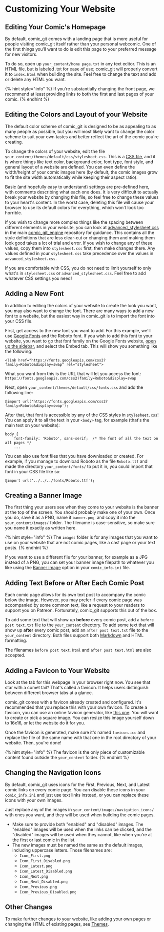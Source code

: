 # Customizing Your Website

## Editing Your Comic's Homepage

By default, comic\_git comes with a landing page that is more useful for people visiting comic\_git itself rather than your personal webcomic. One of the first things you'll want to do is edit this page to your preferred message for new visitors.

To do so, open up `your_content/home page.txt` in any text editor. This is an HTML file, but is labeled .txt for ease of use; comic\_git will properly convert it to `index.html` when building the site. Feel free to change the text and add or delete any HTML you want.&#x20;

{% hint style="info" %}
If you're substantially changing the front page, we recommend at least providing links to both the first and last pages of your comic.
{% endhint %}

## Editing the Colors and Layout of your Website

The default color scheme of comic\_git is designed to be as appealing to as many people as possible, but you will most likely want to change the color scheme to suit your own tastes and better reflect the art of the comic you're creating.

To change the colors of your website, edit the file `your_content/themes/default/css/stylesheet.css`. This is a [CSS file](https://www.codecademy.com/learn/learn-css), and it is where things like text color, background color, font type, font style, and general layout of a website are defined. You can even define the width/height of your comic images here (by default, the comic images grow to fit the site width automatically while keeping their aspect ratio).

Basic (and hopefully easy to understand) settings are pre-defined here, with comments describing what each one does. It is very difficult to actually break your website by changing this file, so feel free to change these values to your heart's content. In the worst case, deleting this file will cause your browser to use its default colors for everything, which won't look too horrible.

If you wish to change more complex things like the spacing between different elements in your website, you can look at [advanced\_stylesheet.css](https://github.com/ryanvilbrandt/comic_git_engine/blob/master/css/advanced_stylesheet.css) in the main [comic\_git\_engine](../advanced-editing/advanced-editing-and-the-comic_git-engine.md#what-is-comic_git_engine) repository for guidance. This contains all the style definitions that are less clear-cut or changing them and making them look good takes a lot of trial and error. If you wish to change any of these values, copy them into `stylesheet.css` first, then make changes there. Any values defined in your `stylesheet.css` take precedence over the values in `advanced_stylesheet.css`.&#x20;

If you are comfortable with CSS, you do not need to limit yourself to only what's in `stylesheet.css` or `advanced_stylesheet.css`. Feel free to add whatever CSS settings you need!

## Adding a New Font

In addition to editing the colors of your website to create the look you want, you may also want to change the font. There are many ways to add a new font to a website, but the easiest way in comic\_git is to import the font into your CSS file.

First, get access to the new font you want to add. For this example, we'll use [Google Fonts](https://fonts.google.com/) and the Roboto font. If you wish to add this font to your website, you want to go that font family on the Google Fonts website, [open up the sidebar](https://fonts.google.com/specimen/Roboto?sidebar.open=true\&selection.family=Roboto), and select the Embed tab. This will show you something like the following:

```
<link href="https://fonts.googleapis.com/css2?family=Roboto&display=swap" rel="stylesheet">
```

What you want from this is the URL that will let you access the font: `https://fonts.googleapis.com/css2?family=Roboto&display=swap`

Next, open `your_content/themes/default/css/fonts.css` and add the following line:

```
@import url('https://fonts.googleapis.com/css2?family=Roboto&display=swap');
```

After that, that font is accessible by any of the CSS styles in `stylesheet.css`! You can apply it to all the text in your `<body>` tag, for example (that's the main text on your website):

```
body {
    font-family: 'Roboto', sans-serif;  /* The font of all the text on all pages */
    ...
```

You can also use font files that you have downloaded or created. For example, if you manage to download Roboto as the file `Roboto.ttf` and made the directory `your_content/fonts/` to put it in, you could import that font in your CSS file like so:

```
@import url('../../../fonts/Roboto.ttf');
```

## Creating a Banner Image

The first thing your users see when they come to your website is the banner at the top of the screen. You should probably make one of your own. Once you do, save it as a PNG, name it `banner.png`, and copy it into the `your_content/images/` folder. The filename is case-sensitive, so make sure you name it exactly as written here.

{% hint style="info" %}
The `images` folder is for any images that you want to use on your website that are not comic pages, like a cast page or your text posts.
{% endhint %}

If you want to use a different file for your banner, for example as a JPG instead of a PNG, you can set your banner image filepath to whatever you like using the [Banner image](editing-your-comic-info.md#banner-image) option in your `comic_info.ini` file.

## Adding Text Before or After Each Comic Post

Each comic page allows for its own text post to accompany the comic below the image. However, you may prefer if every comic page was accompanied by some common text, like a request to your readers to support you on Patreon. Fortunately, comic\_git supports this out of the box.

To add some text that will show up **before** every comic post, add a `before post text.txt` file to the `your_content` directory. To add some text that will show up **after** every comic post, add an `after post text.txt` file to the `your_content` directory. Both files support both [Markdown](https://daringfireball.net/projects/markdown/syntax) and HTML formatting.

The filenames `before post text.html` and `after post text.html` are also accepted.

## Adding a Favicon to Your Website

Look at the tab for this webpage in your browser right now. You see that star with a comet tail? That's called a favicon. It helps users distinguish between different browser tabs at a glance.

comic\_git comes with a favicon already created and configured. It's recommended that you replace this with your own favicon. To create a favicon, you can use an online favicon generator, like [this one](https://www.favicon-generator.org/). You will want to create or pick a square image. You can resize this image yourself down to 16x16, or let the website do it for you.

Once the favicon is generated, make sure it's named `favicon.ico` and replace the file of the same name with that one in the root directory of your website. Then, you're done!

{% hint style="info" %}
The favicon is the only piece of customizable content found outside the `your_content` folder.
{% endhint %}

## Changing the Navigation Icons

By default, comic\_git uses icons for the First, Previous, Next, and Latest comic links on every comic page. You can disable these icons in your `comic_info.ini` and just use text links instead, or you can replace these icons with your own images.

Just replace any of the images in `your_content/images/navigation_icons/` with ones you want, and they will be used when building the comic pages.

* Make sure to provide both "enabled" and "disabled" images. The "enabled" images will be used when the links can be clicked, and the "disabled" images will be used when they cannot, like when you're at the first or last comic in the list.
* The new images must be named the same as the default images, including uppercase letters. Those filenames are:
  * `Icon_First.png`
  * `Icon_First_Disabled.png`
  * `Icon_Latest.png`
  * `Icon_Latest_Disabled.png`
  * `Icon_Next.png`
  * `Icon_Next_Disabled.png`
  * `Icon_Previous.png`
  * `Icon_Previous_Disabled.png`

## Other Changes

To make further changes to your website, like adding your own pages or changing the HTML of existing pages, see [Themes](../advanced-editing/extra-features.md#themes).
